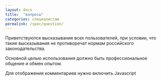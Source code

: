 ```yaml
---
layout: docs
title:  "вопросы"
categories: специалистам
permalink: /spec/question/
---
```

Приветствуются высказывания всех пользователей, при условии, что такие высказывания не противоречат нормам российского законодательства.

Основной целью использования должно быть профессиональное общение и обмен опытом. 

<!-- KAMENT -->
<div id="kament_comments"></div>
<script type="text/javascript">
  /* * * НАСТРОЙКА * * */
	var kament_subdomain = 'profpatolog';

	/* * * НЕ МЕНЯЙТЕ НИЧЕГО НИЖЕ ЭТОЙ СТРОКИ * * */
	(function() {
		var node = document.createElement('script'); node.type = 'text/javascript'; node.async = true;
		node.src = 'http://' + kament_subdomain + '.svkament.ru/js/embed.js';
		(document.getElementsByTagName('head')[0] || document.getElementsByTagName('body')[0]).appendChild(node);
	})();
</script>
<noscript>Для отображения комментариев нужно включить Javascript</noscript>
<!-- /KAMENT -->
